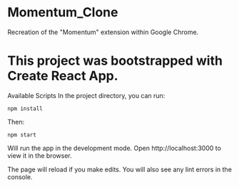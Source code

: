 # Momentum_Clone
Recreation of the "Momentum" extension within Google Chrome.


# This project was bootstrapped with Create React App.

Available Scripts
In the project directory, you can run:
```
npm install
```

Then:
```
npm start
```

Will run the app in the development mode.
Open http://localhost:3000 to view it in the browser.

The page will reload if you make edits.
You will also see any lint errors in the console.

